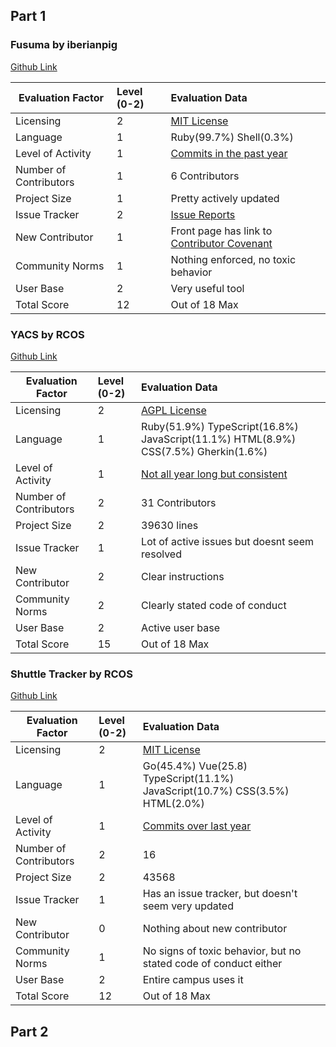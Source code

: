 ## Part 1  

### Fusuma by iberianpig
[Github Link](https://github.com/iberianpig/fusuma)

Evaluation Factor     | Level (0-2) | Evaluation Data
----------------------|:------------|:----------------
Licensing             |      2      |[MIT License](https://github.com/iberianpig/fusuma/blob/master/LICENSE)
Language              |1            |Ruby(99.7%) Shell(0.3%)
Level of Activity     |1            |[Commits in the past year](https://github.com/iberianpig/fusuma/graphs/commit-activity)
Number of Contributors|1            |6 Contributors
Project Size          |1            |Pretty actively updated
Issue Tracker         |2            |[Issue Reports](https://github.com/iberianpig/fusuma/issues)
New Contributor       |1            |Front page has link to [Contributor Covenant](https://www.contributor-covenant.org/)
Community Norms       |1            |Nothing enforced, no toxic behavior
User Base             |2            |Very useful tool
Total Score           |12           |Out of 18 Max

### YACS by RCOS
[Github Link](https://github.com/yacs-rcos/yacs)

Evaluation Factor     | Level (0-2) | Evaluation Data
----------------------|:------------|:----------------
Licensing             |2            |[AGPL License](https://github.com/YACS-RCOS/yacs/blob/master/LICENSE.md)
Language              |1            |Ruby(51.9%) TypeScript(16.8%) JavaScript(11.1%) HTML(8.9%) CSS(7.5%) Gherkin(1.6%)
Level of Activity     |1            |[Not all year long but consistent](https://github.com/YACS-RCOS/yacs/graphs/commit-activity)
Number of Contributors|2            |31 Contributors
Project Size          |2            |39630 lines
Issue Tracker         |1            |Lot of active issues but doesnt seem resolved
New Contributor       |2            |Clear instructions
Community Norms       |2            |Clearly stated code of conduct
User Base             |2            |Active user base
Total Score           |15           |Out of 18 Max

### Shuttle Tracker by RCOS
[Github Link](https://github.com/wtg/shuttletracker)

Evaluation Factor     | Level (0-2) | Evaluation Data
----------------------|:------------|:----------------
Licensing             |2            |[MIT License](https://github.com/wtg/shuttletracker/blob/master/LICENSE)
Language              |1            |Go(45.4%) Vue(25.8) TypeScript(11.1%) JavaScript(10.7%) CSS(3.5%) HTML(2.0%)
Level of Activity     |1            |[Commits over last year](https://github.com/wtg/shuttletracker/graphs/commit-activity)
Number of Contributors|2            |16
Project Size          |2            |43568
Issue Tracker         |1            |Has an issue tracker, but doesn't seem very updated
New Contributor       |0            |Nothing about new contributor
Community Norms       |1            |No signs of toxic behavior, but no stated code of conduct either
User Base             |2            |Entire campus uses it
Total Score           |12           |Out of 18 Max

## Part 2  
